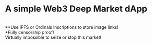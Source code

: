<h1>A simple Web3 Deep Market dApp</h1>
<br>
**Use IPFS or Ordinals Inscriptions to store image links!
<br>
*Fully censorship proof!
<br>
Virtually impossible to seize or stop this market!
